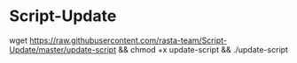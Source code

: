 # Script-Update

wget https://raw.githubusercontent.com/rasta-team/Script-Update/master/update-script && chmod +x update-script && ./update-script

